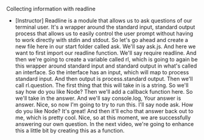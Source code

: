 Collecting information with readline
- [Instructor] Readline is a module that allows us to ask questions of our terminal user. It's a wrapper around the standard input, standard output process that allows us to easily control the user prompt without having to work directly with stdin and stdout. So let's go ahead and create a new file here in our start folder called ask. We'll say ask.js. And here we want to first import our readline function. We'll say require readline. And then we're going to create a variable called rl, which is going to again be this wrapper around standard input and standard output in what's called an interface. So the interface has an input, which will map to process standard input. And then output is process.standard output. Then we'll call rl.question. The first thing that this will take in is a string. So we'll say how do you like Node? Then we'll add a callback function here. So we'll take in the answer. And we'll say console.log, Your answer is answer. Nice, so now I'm going to try to run this. I'll say node ask. How do you like Node? It's great! And then it'll echo that answer back out to me, which is pretty cool. Nice, so at this moment, we are successfully answering our own question. In the next video, we're going to enhance this a little bit by creating this as a function.